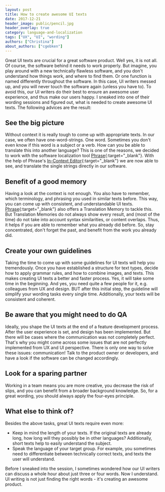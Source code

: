 ```yaml
---
layout: post
title: How to create awesome UI texts
date: 2017-12-21
header_image: public/pencil.jpg
header_overlay: true
category: language-and-localization
tags: ["UX", "UI", "wording"]
authors: ["Christina"]
about_authors: ["cgebken"]
---
```


Great UI texts are crucial for a great software product.
Well yes, it is not all.
Of course, the software behind it needs to work properly.
But imagine, you play around with a new technically flawless software, and you don't understand how things work, and where to find them.
Or one function is named differently throughout the software.
In this case, UI writers messed up, and you will never touch the software again (unless you have to).
To avoid this, our UI writers do their best to ensure an awesome user experience, and thus make our users happy.
I sneaked into one of their wording sessions and figured out, what is needed to create awesome UI texts.
The following advices are the result:

## See the big picture

Without context it is really tough to come up with appropriate texts.
In our case, we often have one-word-strings.
One word.
Sometimes you don't even know if this word is a subject or a verb.
How can you be able to translate this into another language?
This is one of the reasons, we decided to work with the software localization tool [Phrase](https://phrase.com/){:target="_blank"}.
With the help of Phrase's [In-Context Editor](https://phrase.com/demo/){:target="_blank"} we are now able to see, and translate the single strings directly in our software.

## Benefit of a good memory

Having a look at the context is not enough.
You also have to remember, which terminology, and phrasing you used in similar texts before.
This way, you can come up with consistent, and understandable UI texts.
[Phrase](https://phrase.com/){:target="_blank"} also offers a Translation Memory to tackle this.
But Translation Memories do not always show every result, and (most of the time) do not take into account syntax similarities, or content overlaps.
Thus, it helps if you are able to remember what you already did before.
So, stay concentrated, don't forget the past, and benefit from the work you already did.

## Create your own guidelines

Taking the time to come up with some guidelines for UI texts will help you tremendously.
Once you have established a structure for text types, decide how to apply grammar rules, and how to combine images, and texts.
This makes creating UI texts a better and faster process.
Yes, it will take some time in the beginning.
And yes, you need quite a few people for it, e.g. colleagues from UX and design.
BUT after this initial step, the guideline will simplify your wording tasks every single time.
Additionally, your texts will be consistent and coherent.

## Be aware that you might need to do QA

Ideally, you shape the UI texts at the end of a feature development process.
After the user experience is set, and design has been implemented.
But there will be cases where the communication was not completely perfect.
That's why you might come across some issues that are not perfectly implemented from UX and UI perspective.
There is only one way to solve these issues: communication!
Talk to the product owner or developers, and have a look if the software can be changed accordingly.

## Look for a sparing partner

Working in a team means you are more creative, you decrease the risk of slips, and you can benefit from a broader background knowledge.
So, for a great wording, you should always apply the four-eyes principle.

## What else to think of?

Besides the above tasks, great UI texts require even more:

- Keep in mind the length of your texts. If the original texts are already long, how long will they possibly be in other languages? Additionally, short texts help to easily understand the subject.
- Speak the language of your target group. For example, you sometimes need to differentiate between technically correct texts, and texts the user will understand.

Before I sneaked into the session, I sometimes wondered how our UI writers can discuss a whole hour about just three or four words.
Now I understand.
UI writing is not just finding the right words - it's creating an awesome product.
